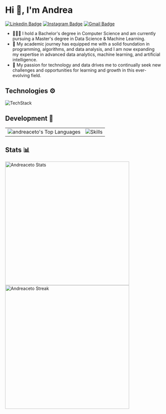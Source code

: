 # Hi 👋, I'm Andrea
[![Linkedin Badge](https://img.shields.io/badge/-Andrea_Aceto-blue?style=flat&logo=Linkedin&logoColor=white&link=https://www.linkedin.com/in/andrea-acetp/)](https://www.linkedin.com/in/andrea-aceto/)
[![Instagram Badge](https://img.shields.io/badge/-@reand255-purple?style=flat&logo=instagram&logoColor=white&link=https://instagram.com/reand255/)](https://instagram.com/reand255)
[![Gmail Badge](https://img.shields.io/badge/-aceto.andrea00-c14438?style=flat&logo=Gmail&logoColor=white&link=mailto:aceto.andrea00@gmail.com)](mailto:aceto.andrea00@gmail.com)

- 👨🏻‍🎓 I hold a Bachelor's degree in Computer Science and am currently pursuing a Master's degree in Data Science & Machine Learning.
- 🔭 My academic journey has equipped me with a solid foundation in programming, algorithms, and data analysis, and I am now expanding my expertise in advanced data analytics, machine learning, and artificial intelligence.
- 🌱 My passion for technology and data drives me to continually seek new challenges and opportunities for learning and growth in this ever-evolving field.

## Technologies ⚙️
![TechStack](https://skillicons.dev/icons?i=vscode,anaconda,pycharm,idea,androidstudio,eclipse,git,latex,figma,ps)

## Development 👾​
<table>
  <tr>
    <td>
      <img src="https://github-readme-stats.vercel.app/api/top-langs/?username=andreaceto&theme=react&show_icons=true&hide_border=true&layout=compact" alt="andreaceto's Top Languages">
    </td>
    <td>
      <img src="https://skillicons.dev/icons?i=py,pytorch,tensorflow,sklearn,opencv,flask,js,react,java,html,css,bootstrap,jquery,dart,flutter,c,mongodb,mysql,r,selenium" alt="Skills">
    </td>
  </tr>
</table>

## Stats ​📊​
<div>
  <img height=400 width=400 src="https://github-readme-stats.vercel.app/api?username=andreaceto&theme=react&show_icons=true&hide_border=true&count_private=true" alt="Andreaceto Stats">
  <img height=400 width=400 src="https://github-readme-streak-stats.herokuapp.com/?user=andreaceto&theme=react&hide_border=true" alt="Andreaceto Streak">
</div>

